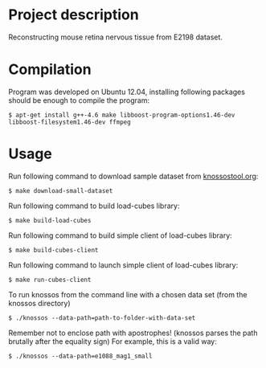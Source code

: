 Project description
==

Reconstructing mouse retina nervous tissue from E2198 dataset.

Compilation
==

Program was developed on Ubuntu 12.04, installing following packages should be enough to compile the program:

`$ apt-get install g++-4.6 make libboost-program-options1.46-dev libboost-filesystem1.46-dev ffmpeg`

Usage
==

Run following command to download sample dataset from [knossostool.org](http://www.knossostool.org/get.html):

`$ make download-small-dataset`

Run following command to build load-cubes library:

`$ make build-load-cubes`

Run following command to build simple client of load-cubes library:

`$ make build-cubes-client`

Run following command to launch simple client of load-cubes library:

`$ make run-cubes-client`

To run knossos from the command line with a chosen data set (from the knossos directory)

`$ ./knossos --data-path=path-to-folder-with-data-set`

Remember not to enclose path with apostrophes! (knossos parses the path brutally after the equality sign) For example, this is a valid way:

`$ ./knossos --data-path=e1088_mag1_small`
